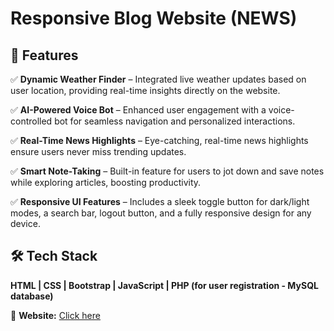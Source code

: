 # Responsive Blog Website (NEWS)  

## 🚀 Features  

✅ **Dynamic Weather Finder** – Integrated live weather updates based on user location, providing real-time insights directly on the website.  

✅ **AI-Powered Voice Bot** – Enhanced user engagement with a voice-controlled bot for seamless navigation and personalized interactions.  

✅ **Real-Time News Highlights** – Eye-catching, real-time news highlights ensure users never miss trending updates.  

✅ **Smart Note-Taking** – Built-in feature for users to jot down and save notes while exploring articles, boosting productivity.  

✅ **Responsive UI Features** – Includes a sleek toggle button for dark/light modes, a search bar, logout button, and a fully responsive design for any device.  

## 🛠 Tech Stack  
**HTML | CSS | Bootstrap | JavaScript | PHP (for user registration - MySQL database)**  

🔗 **Website:** [Click here](https://github.com/user-attachments/assets/2a27c37d-1d4e-4c74-9625-4c3ef71bb568)

